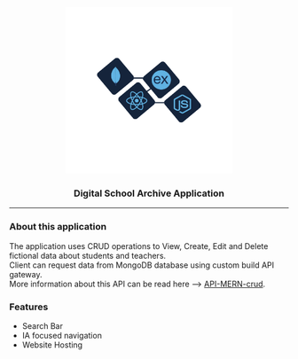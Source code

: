 <a name="wiki-top"></a>
<p align="center">
<a href='https://api-for-mern-app.onrender.com/' target="_blank"><img src='https://github.com/AuraSp/MERN-crud/blob/main/public/Stack.png' width='300' height='300' alt='API logo' /></a>
</p>
<h3 align='center'>Digital School Archive Application</h3>

***

### About this application
The application uses CRUD operations to View, Create, Edit and Delete fictional data about students and teachers.\
Client can request data from MongoDB database using custom build API gateway.\
More information about this API can be read here --> <a href='https://github.com/AuraSp/API-MERN-crud'>API-MERN-crud</a>.

### Features
- Search Bar
- IA focused navigation
- Website Hosting
